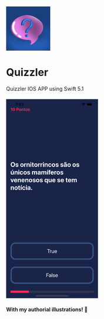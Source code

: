 ![Image](https://raw.githubusercontent.com/joaoipiraja/Quizzler/master/Quizzler/Assets.xcassets/AppIcon.appiconset/120.png)
# Quizzler
Quizzler IOS APP using Swift 5.1
#### [<img src="https://raw.githubusercontent.com/joaoipiraja/Quizzler/master/screenshots/screenshot1.png" width="250"/>](screenshot1.png)
#### With my authorial illustrations! 🎨


